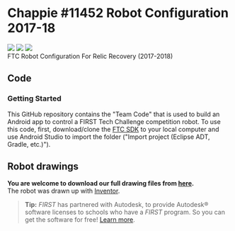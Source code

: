 # Chappie #11452 Robot Configuration 2017-18
![](https://forthebadge.com/images/badges/made-with-java.svg)
![](https://forthebadge.com/images/badges/built-for-android.svg)
![](https://forthebadge.com/images/badges/built-with-love.svg)
<br/>
FTC Robot Configuration For Relic Recovery (2017-2018)

## Code
### Getting Started
This GitHub repository contains the "Team Code" that is used to build an Android app to control a FIRST Tech Challenge competition robot.
To use this code, first, download/clone the [FTC SDK](https://github.com/ftctechnh/ftc_app) to your local computer and use Android Studio to import the folder ("Import project (Eclipse ADT, Gradle, etc.)").

## Robot drawings
**You are welcome to download our full drawing files from [here](https://github.com/Chappie11452/Relic-Recovery/raw/master/RobotDrawings.zip).**<br/>
The robot was drawn up with [Inventor](https://www.autodesk.com/products/inventor/).<br/>
> **Tip:** *FIRST* has partnered with Autodesk, to provide Autodesk® software licenses to schools who have a *FIRST* program. So you can get the software for free! [Learn more](https://www.firstinspires.org/resource-library/frc/autodesk-for-kit-of-parts).
